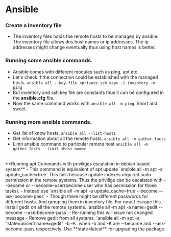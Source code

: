 # Ansible
### Create a Inventory file
- The inventory files holds the remote hosts to be managed by ansible. The inventory file allows dns host names or ip addresses. The ip addresses might change eventually thus using host names is better.

### Running some ansible commands.
- Ansible comes with different modules such as ping, apt etc.
- Let's check if the connection could be established with the managed hosts. 
`ansible all --key-file <private_ssh_key> -i inventory -m ping`
- But inventory and ssh key file are constants thus it can be configured in the **ansible.cfg** file.
- Now the same command works with `ansible all -m ping`. Short and sweet.

### Running more ansible commands.
- Get list of know hosts.
`ansible all --list-hosts`
- Get information about all the remote hosts. 
`ansible all -m gather_facts`
- Limit ansible command to particular remote host
`ansible all -m gather_facts --limit <host_name>`
<br>
**Running apt Commands with priviliges escalation in debian based system**
- This command is equivalent of apt update
`ansible all -m apt -a update_cache=true` This fails because update indexes required sudo permission in the remote systems. Thus the privilige can be escalated with --become or --become-user(become user who has permission for those tasks).
- Instead use `ansible all -m apt -a update_cache=true --become --ask-become-pass`
- Though there might be different passwords for different hosts. And grouping them in inventory file. For now, I escape this.
- Install gedit on all the remote systems.
`ansible all -m apt -a name=gedit --become --ask-become-pass`
- Re-running this will issue not changed message
- Remove gedit from all systems. `ansible all -m apt -a "state=absent name=gedit" -b -K` when -b and -K are --become and --ask-become-pass respectively. Use **state=latest** for upgrading the package.
 
